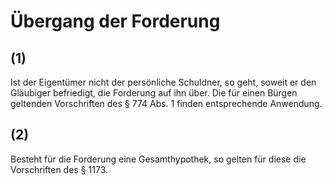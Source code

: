 # Übergang der Forderung



## (1)

 Ist der Eigentümer nicht der persönliche Schuldner, so geht, soweit er den Gläubiger befriedigt, die Forderung auf ihn über. Die für einen Bürgen geltenden Vorschriften des § 774 Abs. 1 finden entsprechende Anwendung.

## (2)

 Besteht für die Forderung eine Gesamthypothek, so gelten für diese die Vorschriften des § 1173. 

